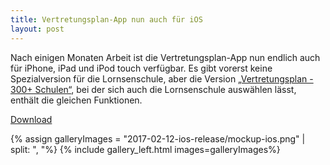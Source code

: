 ```yaml
---
title: Vertretungsplan-App nun auch für iOS
layout: post
---
```


Nach einigen Monaten Arbeit ist die Vertretungsplan-App nun endlich auch für iPhone, iPad und iPod touch verfügbar.
Es gibt vorerst keine Spezialversion für die Lornsenschule, aber die Version
[„Vertretungsplan - 300+ Schulen“](https://vertretungsplan.me/), bei der sich auch die Lornsenschule auswählen lässt,
enthält die gleichen Funktionen.

<a class="btn btn-success btn-lg btn-embossed" role="button" href='{{ "/download/" | prepend: site.baseurl }}'>
                <span class="fa fa-download"></span>Download</a>

{% assign galleryImages =  "2017-02-12-ios-release/mockup-ios.png" | split: ", "%}
{% include gallery_left.html images=galleryImages%}

